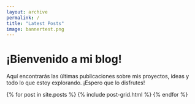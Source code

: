 ```yaml
---
layout: archive
permalink: /
title: "Latest Posts"
image: bannertest.png
---
```


<div class="page__hero--overlay" style="background-image: url({{ page.image | relative_url }});"></div>

# ¡Bienvenido a mi blog!

Aquí encontrarás las últimas publicaciones sobre mis proyectos, ideas y todo lo que estoy explorando. ¡Espero que lo disfrutes!

<div class="tiles">
{% for post in site.posts %}
	{% include post-grid.html %}
{% endfor %}
</div><!-- /.tiles -->
